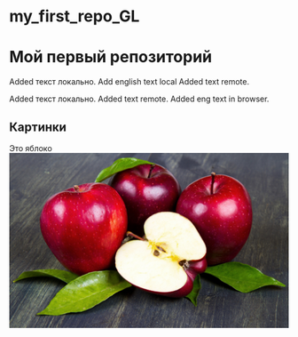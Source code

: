 # my_first_repo_GL
# Мой первый репозиторий

Added текст локально. Add english text local
Added text remote.


Added текст локально.
Added text remote. Added eng text in browser.

## Картинки
Это яблоко
![Это яблоко](apple.jpg)